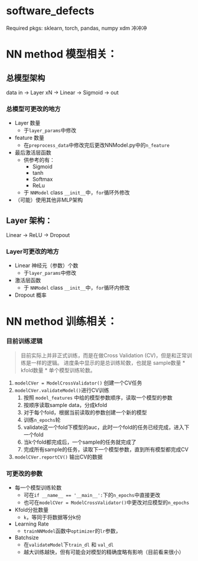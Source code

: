 # software_defects
Required pkgs: sklearn, torch, pandas, numpy
xdm 冲冲冲

# NN method 模型相关：

## 总模型架构
data in -> Layer xN -> Linear -> Sigmoid -> out
### 总模型可更改的地方

- Layer 数量
  - 于`layer_params`中修改
- feature 数量
  - 在`preprocess_data`中修改完后更改NNModel.py中的`n_feature`
- 最后激活层函数
  - 供参考的有： 
    -  Sigmoid
    -  tanh
    -  Softmax
    -  ReLu
  -  于 `NNModel` class `__init__`中，`for`循环外修改
- （可能）使用其他非MLP架构


## Layer 架构：
Linear -> ReLU -> Dropout

### Layer可更改的地方

- Linear 神经元（参数）个数
  - 于`layer_params`中修改
- 激活层函数
  - 于 `NNModel` class `__init__`中，`for`循环内修改
- Dropout 概率

# NN method 训练相关：

### 目前训练逻辑

> 目前实际上并非正式训练，而是在做Cross Validation (CV)，但是和正常训练是一样的逻辑。
> 进度条中显示的是总训练轮数，也就是 sample数量 * kfold数量 * 单个模型训练轮数。

1. `modelCVer = ModelCrossValidator()` 创建一个CV任务
2. `modelCVer.validateModel()`进行CV训练
   1. 按照 `model_features` 中给的模型参数顺序，读取一个模型的参数
   2. 按顺序读取sample data，分成kfold
   3. 对于每个fold，根据当前读取的参数创建一个新的模型
   4. 训练`n_epochs`轮
   5. validate这一个fold下模型的auc，此时一个fold的任务已经完成，进入下一个fold
   6. 当k个fold都完成后，一个sample的任务就完成了
   7. 完成所有sample的任务，读取下一个模型参数，直到所有模型都完成CV
3. `modelCVer.reportCV()` 输出CV的数据

### 可更改的参数

- 每一个模型训练轮数
  - 可在`if __name__ == '__main__':`下的`n_epochs`中直接更改
  - 也可在`modelCVer = ModelCrossValidator()`中更改对应模型的`n_epochs`
- Kfold分批数量
  - `k`，等同于将数据等分k份
- Learning Rate
  - `trainNNModel`函数中`optimizer`的`lr`参数，
- Batchsize 
  - 在`validateModel`下`train_dl` 和 `val_dl`
  - 越大训练越快，但有可能会对模型的精确度略有影响（目前看来很小）
